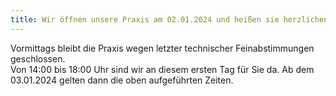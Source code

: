 ```yaml
---
title: Wir öffnen unsere Praxis am 02.01.2024 und heißen sie herzlichen Willkommen!
---
```


Vormittags bleibt die Praxis wegen letzter technischer Feinabstimmungen geschlossen.<br>Von 14:00 bis 18:00 Uhr sind wir an diesem ersten Tag für Sie da. Ab dem 03.01.2024 gelten dann die oben aufgeführten Zeiten.
